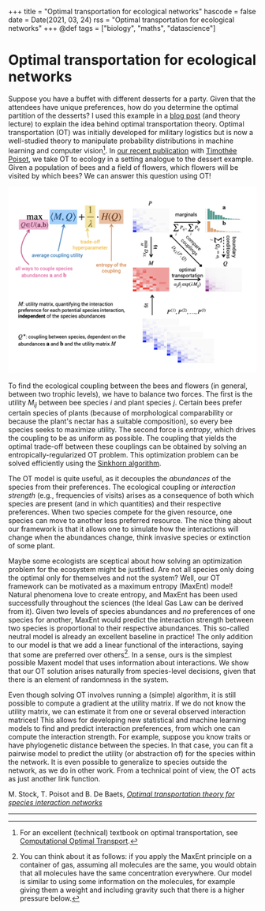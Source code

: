 +++
title = "Optimal transportation for ecological networks"
hascode = false
date = Date(2021, 03, 24)
rss = "Optimal transportation for ecological networks"
+++
@def tags = ["biology", "maths", "datascience"]

# Optimal transportation for ecological networks

Suppose you have a buffet with different desserts for a party. Given that the attendees have unique preferences, how do you determine the optimal partition of the desserts? I used this example in a [blog post](/posts/2017/2017-11-5-OptimalTransport) (and theory lecture) to explain the idea behind optimal transportation theory. Optimal transportation (OT) was initially developed for military logistics but is now a well-studied theory to manipulate probability distributions in machine learning and computer vision[^OTbook]. In [our recent publication](https://onlinelibrary.wiley.com/doi/10.1002/ece3.7254) with [Timothée Poisot](https://poisotlab.io/), we take OT to ecology in a setting analogue to the dessert example. Given a population of bees and a field of flowers, which flowers will be visited by which bees? We can answer this question using OT!

![Overview of our OTSIN framework.](/images/2021_otsin/otsin.png)

To find the ecological coupling between the bees and flowers (in general, between two trophic levels), we have to balance two forces. The first is the utility $M_{ij}$ between bee species $i$ and plant species $j$. Certain bees prefer certain species of plants (because of morphological comparability or because the plant's nectar has a suitable composition), so every bee species seeks to maximize utility. The second force is *entropy*, which drives the coupling to be as uniform as possible. The coupling that yields the optimal trade-off between these couplings can be obtained by solving an entropically-regularized OT problem. This optimization problem can be solved efficiently using the [Sinkhorn algorithm](https://en.wikipedia.org/wiki/Sinkhorn%27s_theorem).

The OT model is quite useful, as it decouples the *abundances* of the species from their preferences. The ecological coupling or *interaction strength* (e.g., frequencies of visits) arises as a consequence of both which species are present (and in which quantities) and their respective preferences. When two species compete for the given resource, one species can move to another less preferred resource. The nice thing about our framework is that it allows one to simulate how the interactions will change when the abundances change, think invasive species or extinction of some plant.

Maybe some ecologists are sceptical about how solving an optimization problem for the ecosystem might be justified. Are not all species only doing the optimal only for themselves and not the system? Well, our OT framework can be motivated as a maximum entropy (MaxEnt) model! Natural phenomena love to create entropy, and MaxEnt has been used successfully throughout the sciences (the Ideal Gas Law can be derived from it). Given two levels of species abundances and *no* preferences of one species for another, MaxEnt would predict the interaction strength between two species is proportional to their respective abundances. This so-called neutral model is already an excellent baseline in practice! The only addition to our model is that we add a linear functional of the interactions, saying that some are preferred over others[^gas]. In a sense, ours is the simplest possible Maxent model that uses information about interactions. We show that our OT solution arises naturally from species-level decisions, given that there is an element of randomness in the system.

Even though solving OT involves running a (simple) algorithm, it is still possible to compute a gradient at the utility matrix. If we do not know the utility matrix, we can estimate it from one or several observed interaction matrices! This allows for developing new statistical and machine learning models to find and predict interaction preferences, from which one can compute the interaction strength. For example, suppose you know traits or have phylogenetic distance between the species. In that case, you can fit a pairwise model to predict the utility (or abstraction of) for the species within the network. It is even possible to generalize to species outside the network, as we do in other work. From a technical point of view, the OT acts as just another link function.

M. Stock, T. Poisot and B. De Baets, *[Optimal transportation theory for species interaction networks](https://onlinelibrary.wiley.com/doi/10.1002/ece3.7254)*

---

[^OTbook]: For an excellent (technical) textbook on optimal transportation, see [Computational Optimal Transport](https://optimaltransport.github.io/).

[^gas]: You can think about it as follows: if you apply the MaxEnt principle on a container of gas, assuming all molecules are the same, you would obtain that all molecules have the same concentration everywhere. Our model is similar to using some information on the molecules, for example giving them a weight and including gravity such that there is a higher pressure below.
